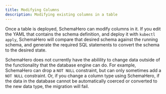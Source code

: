 ```yaml
---
title: Modifying Columns
description: Modifying existing columns in a table
---
```


Once a table is deployed, SchemaHero can modify columns in it. 
If you edit the YAML that contains the schema definition, and deploy it with `kubectl apply`, SchemaHero will compare that desired schema against the running schema, and generate the required SQL statements to convert the schema to the desired state.

SchemaHero does not currently have the abilility to change data outside of the functionality that the database engine can do. 
For example, SchemaHero can drop a `NOT NULL` constraint, but can only sometimes add a `NOT NULL` constraint.
Or, if you change a column type using SchemaHero, if the data in the database cannot be automatically coerced or converted to the new data type, the migration will fail.
